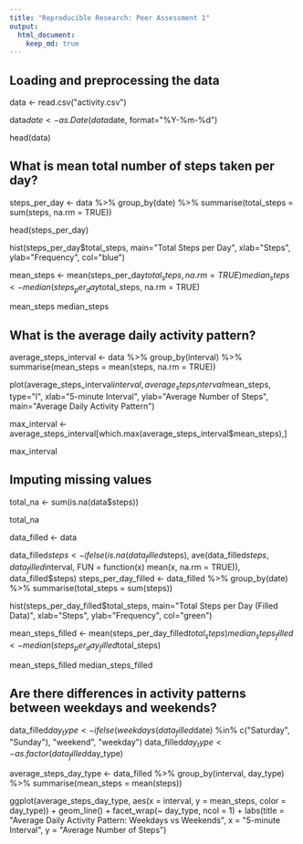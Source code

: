 ```yaml
---
title: "Reproducible Research: Peer Assessment 1"
output: 
  html_document:
    keep_md: true
---
```



## Loading and preprocessing the data

data <- read.csv("activity.csv")

data$date <- as.Date(data$date, format="%Y-%m-%d")

head(data)

## What is mean total number of steps taken per day?

steps_per_day <- data %>% group_by(date) %>% summarise(total_steps = sum(steps, na.rm = TRUE))


head(steps_per_day)


hist(steps_per_day$total_steps, main="Total Steps per Day", xlab="Steps", ylab="Frequency", col="blue")


mean_steps <- mean(steps_per_day$total_steps, na.rm = TRUE)
median_steps <- median(steps_per_day$total_steps, na.rm = TRUE)


mean_steps
median_steps




## What is the average daily activity pattern?

average_steps_interval <- data %>% group_by(interval) %>% summarise(mean_steps = mean(steps, na.rm = TRUE))


plot(average_steps_interval$interval, average_steps_interval$mean_steps, type="l", xlab="5-minute Interval", ylab="Average Number of Steps", main="Average Daily Activity Pattern")


max_interval <- average_steps_interval[which.max(average_steps_interval$mean_steps),]


max_interval


## Imputing missing values

total_na <- sum(is.na(data$steps))

total_na

data_filled <- data

data_filled$steps <- ifelse(is.na(data_filled$steps), 
                            ave(data_filled$steps, data_filled$interval, FUN = function(x) mean(x, na.rm = TRUE)), 
                            data_filled$steps)
steps_per_day_filled <- data_filled %>% group_by(date) %>% summarise(total_steps = sum(steps))


hist(steps_per_day_filled$total_steps, main="Total Steps per Day (Filled Data)", xlab="Steps", ylab="Frequency", col="green")


mean_steps_filled <- mean(steps_per_day_filled$total_steps)
median_steps_filled <- median(steps_per_day_filled$total_steps)

mean_steps_filled
median_steps_filled



## Are there differences in activity patterns between weekdays and weekends?

data_filled$day_type <- ifelse(weekdays(data_filled$date) %in% c("Saturday", "Sunday"), "weekend", "weekday")
data_filled$day_type <- as.factor(data_filled$day_type)


average_steps_day_type <- data_filled %>% group_by(interval, day_type) %>% summarise(mean_steps = mean(steps))


ggplot(average_steps_day_type, aes(x = interval, y = mean_steps, color = day_type)) +
  geom_line() +
  facet_wrap(~ day_type, ncol = 1) +
  labs(title = "Average Daily Activity Pattern: Weekdays vs Weekends", x = "5-minute Interval", y = "Average Number of Steps")

